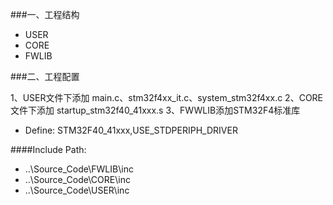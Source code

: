 ###一、工程结构

- USER
- CORE
- FWLIB

###二、工程配置

1、USER文件下添加 main.c、stm32f4xx_it.c、system_stm32f4xx.c
2、CORE文件下添加 startup_stm32f40_41xxx.s
3、FWWLIB添加STM32F4标准库

- Define: STM32F40_41xxx,USE_STDPERIPH_DRIVER

####Include Path:
- ..\Source_Code\FWLIB\inc
- ..\Source_Code\CORE\inc
- ..\Source_Code\USER\inc
